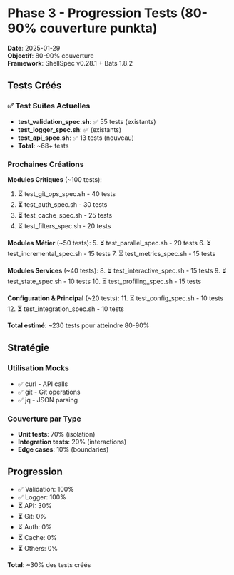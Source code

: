 # Phase 3 - Progression Tests (80-90% couverture punkta)

**Date**: 2025-01-29  
**Objectif**: 80-90% couverture  
**Framework**: ShellSpec v0.28.1 + Bats 1.8.2

## Tests Créés

### ✅ Test Suites Actuelles
- **test_validation_spec.sh**: ✅ 55 tests (existants)
- **test_logger_spec.sh**: ✅ (existants)
- **test_api_spec.sh**: ✅ 13 tests (nouveau)
- **Total**: ~68+ tests

### Prochaines Créations

**Modules Critiques** (~100 tests):
1. ⏳ test_git_ops_spec.sh - 40 tests
2. ⏳ test_auth_spec.sh - 30 tests
3. ⏳ test_cache_spec.sh - 25 tests
4. ⏳ test_filters_spec.sh - 20 tests

**Modules Métier** (~50 tests):
5. ⏳ test_parallel_spec.sh - 20 tests
6. ⏳ test_incremental_spec.sh - 15 tests
7. ⏳ test_metrics_spec.sh - 15 tests

**Modules Services** (~40 tests):
8. ⏳ test_interactive_spec.sh - 15 tests
9. ⏳ test_state_spec.sh - 10 tests
10. ⏳ test_profiling_spec.sh - 15 tests

**Configuration & Principal** (~20 tests):
11. ⏳ test_config_spec.sh - 10 tests
12. ⏳ test_integration_spec.sh - 10 tests

**Total estimé**: ~230 tests pour atteindre 80-90%

## Stratégie

### Utilisation Mocks
- ✅ curl - API calls
- ✅ git - Git operations
- ✅ jq - JSON parsing

### Couverture par Type
- **Unit tests**: 70% (isolation)
- **Integration tests**: 20% (interactions)
- **Edge cases**: 10% (boundaries)

## Progression

- ✅ Validation: 100%
- ✅ Logger: 100%
- ⏳ API: 30%
- ⏳ Git: 0%
- ⏳ Auth: 0%
- ⏳ Cache: 0%
- ⏳ Others: 0%

**Total**: ~30% des tests créés
